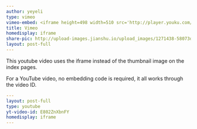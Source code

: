 ```yaml
---
author: yeyeli
type: vimeo
vimeo-embed: <iframe height=498 width=510 src='http://player.youku.com/embed/XMTc0OTI0OTc5Ng==' frameborder=0 'allowfullscreen'></iframe>
title: Vimeo
homedisplay: iframe
share-pic: http://upload-images.jianshu.io/upload_images/1271438-58073d9b74401683.png?imageMogr2/auto-orient/strip%7CimageView2/2/w/1240
layout: post-full
---
```

This youtube video uses the iframe instead of the thumbnail image on the index pages.

For a YouTube video, no embedding code is required, it all works through the video ID.

```yml
---
layout: post-full
type: youtube
yt-video-id: E802ZnXbnFY
homedisplay: iframe
---
```
